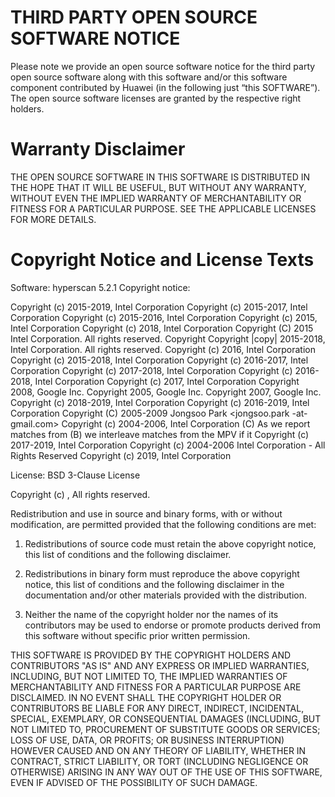 # THIRD PARTY OPEN SOURCE SOFTWARE NOTICE
Please note we provide an open source software notice for the third party open source software along with this software and/or this software component contributed by Huawei (in the following just “this SOFTWARE”). The open source software licenses are granted by the respective right holders.

# Warranty Disclaimer
THE OPEN SOURCE SOFTWARE IN THIS SOFTWARE IS DISTRIBUTED IN THE HOPE THAT IT WILL BE USEFUL, BUT WITHOUT ANY WARRANTY, WITHOUT EVEN THE IMPLIED WARRANTY OF MERCHANTABILITY OR FITNESS FOR A PARTICULAR PURPOSE. SEE THE APPLICABLE LICENSES FOR MORE DETAILS.

# Copyright Notice and License Texts
Software: hyperscan 5.2.1
Copyright notice:

Copyright (c) 2015-2019, Intel Corporation
Copyright (c) 2015-2017, Intel Corporation
Copyright (c) 2015-2016, Intel Corporation
Copyright (c) 2015, Intel Corporation
Copyright (c) 2018, Intel Corporation
Copyright (C) 2015 Intel Corporation. All rights reserved.
Copyright
Copyright |copy| 2015-2018, Intel Corporation. All rights reserved.
Copyright (c) 2016, Intel Corporation
Copyright (c) 2015-2018, Intel Corporation
Copyright (c) 2016-2017, Intel Corporation
Copyright (c) 2017-2018, Intel Corporation
Copyright (c) 2016-2018, Intel Corporation
Copyright (c) 2017, Intel Corporation
Copyright 2008, Google Inc.
Copyright 2005, Google Inc.
Copyright 2007, Google Inc.
Copyright (c) 2018-2019, Intel Corporation
Copyright (c) 2016-2019, Intel Corporation
Copyright (C) 2005-2009 Jongsoo Park <jongsoo.park -at- gmail.com>
Copyright (c) 2004-2006, Intel Corporation
(C) As we report matches from (B) we interleave matches from the MPV if it
Copyright (c) 2017-2019, Intel Corporation
Copyright (c) 2004-2006 Intel Corporation - All Rights Reserved
Copyright (c) 2019, Intel Corporation


License: BSD 3-Clause License

Copyright (c) <YEAR>, <OWNER>
All rights reserved.

Redistribution and use in source and binary forms, with or without modification, are permitted provided that the following conditions are met:

1. Redistributions of source code must retain the above copyright notice, this list of conditions and the following disclaimer.

2. Redistributions in binary form must reproduce the above copyright notice, this list of conditions and the following disclaimer in the documentation and/or other materials provided with the distribution.

3. Neither the name of the copyright holder nor the names of its contributors may be used to endorse or promote products derived from this software without specific prior written permission.

THIS SOFTWARE IS PROVIDED BY THE COPYRIGHT HOLDERS AND CONTRIBUTORS "AS IS" AND ANY EXPRESS OR IMPLIED WARRANTIES, INCLUDING, BUT NOT LIMITED TO, THE IMPLIED WARRANTIES OF MERCHANTABILITY AND FITNESS FOR A PARTICULAR PURPOSE ARE DISCLAIMED. IN NO EVENT SHALL THE COPYRIGHT HOLDER OR CONTRIBUTORS BE LIABLE FOR ANY DIRECT, INDIRECT, INCIDENTAL, SPECIAL, EXEMPLARY, OR CONSEQUENTIAL DAMAGES (INCLUDING, BUT NOT LIMITED TO, PROCUREMENT OF SUBSTITUTE GOODS OR SERVICES; LOSS OF USE, DATA, OR PROFITS; OR BUSINESS INTERRUPTION) HOWEVER CAUSED AND ON ANY THEORY OF LIABILITY, WHETHER IN CONTRACT, STRICT LIABILITY, OR TORT (INCLUDING NEGLIGENCE OR OTHERWISE) ARISING IN ANY WAY OUT OF THE USE OF THIS SOFTWARE, EVEN IF ADVISED OF THE POSSIBILITY OF SUCH DAMAGE.

